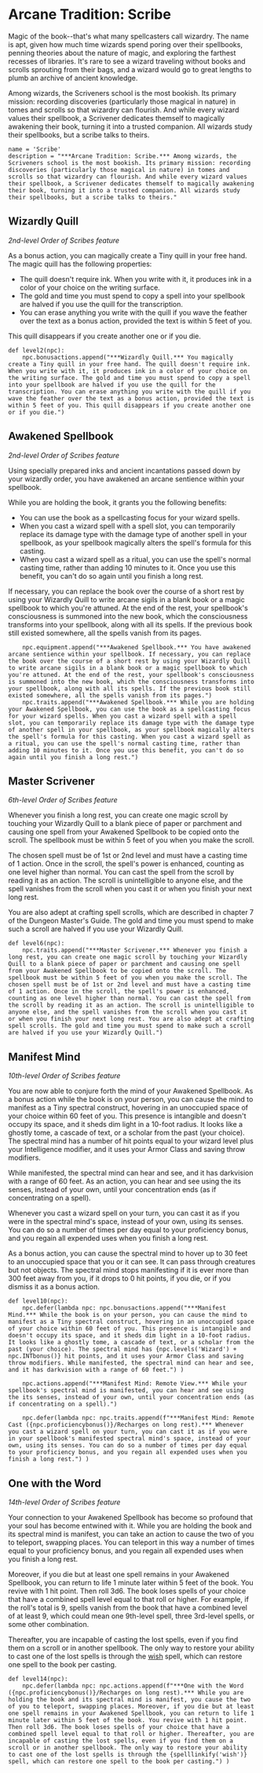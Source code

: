 # Arcane Tradition: Scribe
Magic of the book--that's what many spellcasters call wizardry. The name is apt, given how much time wizards spend poring over their spellbooks, penning theories about the nature of magic, and exploring the farthest recesses of libraries. It's rare to see a wizard traveling without books and scrolls sprouting from their bags, and a wizard would go to great lengths to plumb an archive of ancient knowledge.

Among wizards, the Scriveners school is the most bookish. Its primary mission: recording discoveries (particularly those magical in nature) in tomes and scrolls so that wizardry can flourish. And while every wizard values their spellbook, a Scrivener dedicates themself to magically awakening their book, turning it into a trusted companion. All wizards study their spellbooks, but a scribe talks to theirs.

```
name = 'Scribe'
description = "***Arcane Tradition: Scribe.*** Among wizards, the Scriveners school is the most bookish. Its primary mission: recording discoveries (particularly those magical in nature) in tomes and scrolls so that wizardry can flourish. And while every wizard values their spellbook, a Scrivener dedicates themself to magically awakening their book, turning it into a trusted companion. All wizards study their spellbooks, but a scribe talks to theirs."
```

## Wizardly Quill
*2nd-level Order of Scribes feature*

As a bonus action, you can magically create a Tiny quill in your free hand. The magic quill has the following properties:

* The quill doesn't require ink. When you write with it, it produces ink in a color of your choice on the writing surface.
* The gold and time you must spend to copy a spell into your spellbook are halved if you use the quill for the transcription.
* You can erase anything you write with the quill if you wave the feather over the text as a bonus action, provided the text is within 5 feet of you.

This quill disappears if you create another one or if you die.

```
def level2(npc):
    npc.bonusactions.append("***Wizardly Quill.*** You magically create a Tiny quill in your free hand. The quill doesn't require ink. When you write with it, it produces ink in a color of your choice on the writing surface. The gold and time you must spend to copy a spell into your spellbook are halved if you use the quill for the transcription. You can erase anything you write with the quill if you wave the feather over the text as a bonus action, provided the text is within 5 feet of you. This quill disappears if you create another one or if you die.")
```

## Awakened Spellbook
*2nd-level Order of Scribes feature*

Using specially prepared inks and ancient incantations passed down by your wizardly order, you have awakened an arcane sentience within your spellbook.

While you are holding the book, it grants you the following benefits:

* You can use the book as a spellcasting focus for your wizard spells.
* When you cast a wizard spell with a spell slot, you can temporarily replace its damage type with the damage type of another spell in your spellbook, as your spellbook magically alters the spell's formula for this casting.
* When you cast a wizard spell as a ritual, you can use the spell's normal casting time, rather than adding 10 minutes to it. Once you use this benefit, you can't do so again until you finish a long rest.

If necessary, you can replace the book over the course of a short rest by using your Wizardly Quill to write arcane sigils in a blank book or a magic spellbook to which you're attuned. At the end of the rest, your spellbook's consciousness is summoned into the new book, which the consciousness transforms into your spellbook, along with all its spells. If the previous book still existed somewhere, all the spells vanish from its pages.

```
    npc.equipment.append("***Awakened Spellbook.*** You have awakened arcane sentience within your spellbook. If necessary, you can replace the book over the course of a short rest by using your Wizardly Quill to write arcane sigils in a blank book or a magic spellbook to which you're attuned. At the end of the rest, your spellbook's consciousness is summoned into the new book, which the consciousness transforms into your spellbook, along with all its spells. If the previous book still existed somewhere, all the spells vanish from its pages.")
    npc.traits.append("***Awakened Spellbook.*** While you are holding your Awakened Spellbook, you can use the book as a spellcasting focus for your wizard spells. When you cast a wizard spell with a spell slot, you can temporarily replace its damage type with the damage type of another spell in your spellbook, as your spellbook magically alters the spell's formula for this casting. When you cast a wizard spell as a ritual, you can use the spell's normal casting time, rather than adding 10 minutes to it. Once you use this benefit, you can't do so again until you finish a long rest.")
```

## Master Scrivener
*6th-level Order of Scribes feature*

Whenever you finish a long rest, you can create one magic scroll by touching your Wizardly Quill to a blank piece of paper or parchment and causing one spell from your Awakened Spellbook to be copied onto the scroll. The spellbook must be within 5 feet of you when you make the scroll.

The chosen spell must be of 1st or 2nd level and must have a casting time of 1 action. Once in the scroll, the spell's power is enhanced, counting as one level higher than normal. You can cast the spell from the scroll by reading it as an action. The scroll is unintelligible to anyone else, and the spell vanishes from the scroll when you cast it or when you finish your next long rest.

You are also adept at crafting spell scrolls, which are described in chapter 7 of the Dungeon Master's Guide. The gold and time you must spend to make such a scroll are halved if you use your Wizardly Quill.

```
def level6(npc):
    npc.traits.append("***Master Scrivener.*** Whenever you finish a long rest, you can create one magic scroll by touching your Wizardly Quill to a blank piece of paper or parchment and causing one spell from your Awakened Spellbook to be copied onto the scroll. The spellbook must be within 5 feet of you when you make the scroll. The chosen spell must be of 1st or 2nd level and must have a casting time of 1 action. Once in the scroll, the spell's power is enhanced, counting as one level higher than normal. You can cast the spell from the scroll by reading it as an action. The scroll is unintelligible to anyone else, and the spell vanishes from the scroll when you cast it or when you finish your next long rest. You are also adept at crafting spell scrolls. The gold and time you must spend to make such a scroll are halved if you use your Wizardly Quill.")
```

## Manifest Mind
*10th-level Order of Scribes feature*

You are now able to conjure forth the mind of your Awakened Spellbook. As a bonus action while the book is on your person, you can cause the mind to manifest as a Tiny spectral construct, hovering in an unoccupied space of your choice within 60 feet of you. This presence is intangible and doesn't occupy its space, and it sheds dim light in a 10-foot radius. It looks like a ghostly tome, a cascade of text, or a scholar from the past (your choice). The spectral mind has a number of hit points equal to your wizard level plus your Intelligence modifier, and it uses your Armor Class and saving throw modifiers.

While manifested, the spectral mind can hear and see, and it has darkvision with a range of 60 feet. As an action, you can hear and see using the its senses, instead of your own, until your concentration ends (as if concentrating on a spell).

Whenever you cast a wizard spell on your turn, you can cast it as if you were in the spectral mind's space, instead of your own, using its senses. You can do so a number of times per day equal to your proficiency bonus, and you regain all expended uses when you finish a long rest.

As a bonus action, you can cause the spectral mind to hover up to 30 feet to an unoccupied space that you or it can see. It can pass through creatures but not objects. The spectral mind stops manifesting if it is ever more than 300 feet away from you, if it drops to 0 hit points, if you die, or if you dismiss it as a bonus action.

```
def level10(npc):
    npc.defer(lambda npc: npc.bonusactions.append("***Manifest Mind.*** While the book is on your person, you can cause the mind to manifest as a Tiny spectral construct, hovering in an unoccupied space of your choice within 60 feet of you. This presence is intangible and doesn't occupy its space, and it sheds dim light in a 10-foot radius. It looks like a ghostly tome, a cascade of text, or a scholar from the past (your choice). The spectral mind has {npc.levels('Wizard') + npc.INTbonus()} hit points, and it uses your Armor Class and saving throw modifiers. While manifested, the spectral mind can hear and see, and it has darkvision with a range of 60 feet.") )

    npc.actions.append("***Manifest Mind: Remote View.*** While your spellbook's spectral mind is manifested, you can hear and see using the its senses, instead of your own, until your concentration ends (as if concentrating on a spell).")
    
    npc.defer(lambda npc: npc.traits.append(f"***Manifest Mind: Remote Cast ({npc.proficiencybonus()}/Recharges on long rest).*** Whenever you cast a wizard spell on your turn, you can cast it as if you were in your spellbook's manifested spectral mind's space, instead of your own, using its senses. You can do so a number of times per day equal to your proficiency bonus, and you regain all expended uses when you finish a long rest.") )
```

## One with the Word
*14th-level Order of Scribes feature*

Your connection to your Awakened Spellbook has become so profound that your soul has become entwined with it. While you are holding the book and its spectral mind is manifest, you can take an action to cause the two of you to teleport, swapping places. You can teleport in this way a number of times equal to your proficiency bonus, and you regain all expended uses when you finish a long rest.

Moreover, if you die but at least one spell remains in your Awakened Spellbook, you can return to life 1 minute later within 5 feet of the book. You revive with 1 hit point. Then roll 3d6. The book loses spells of your choice that have a combined spell level equal to that roll or higher. For example, if the roll's total is 9, spells vanish from the book that have a combined level of at least 9, which could mean one 9th-level spell, three 3rd-level spells, or some other combination.

Thereafter, you are incapable of casting the lost spells, even if you find them on a scroll or in another spellbook. The only way to restore your ability to cast one of the lost spells is through the [wish](../../Magic/Spells/wish.md) spell, which can restore one spell to the book per casting.

```
def level14(npc):
    npc.defer(lambda npc: npc.actions.append(f"***One with the Word ({npc.proficiencybonus()}/Recharges on long rest).*** While you are holding the book and its spectral mind is manifest, you cause the two of you to teleport, swapping places. Moreover, if you die but at least one spell remains in your Awakened Spellbook, you can return to life 1 minute later within 5 feet of the book. You revive with 1 hit point. Then roll 3d6. The book loses spells of your choice that have a combined spell level equal to that roll or higher. Thereafter, you are incapable of casting the lost spells, even if you find them on a scroll or in another spellbook. The only way to restore your ability to cast one of the lost spells is through the {spelllinkify('wish')} spell, which can restore one spell to the book per casting.") )
```
